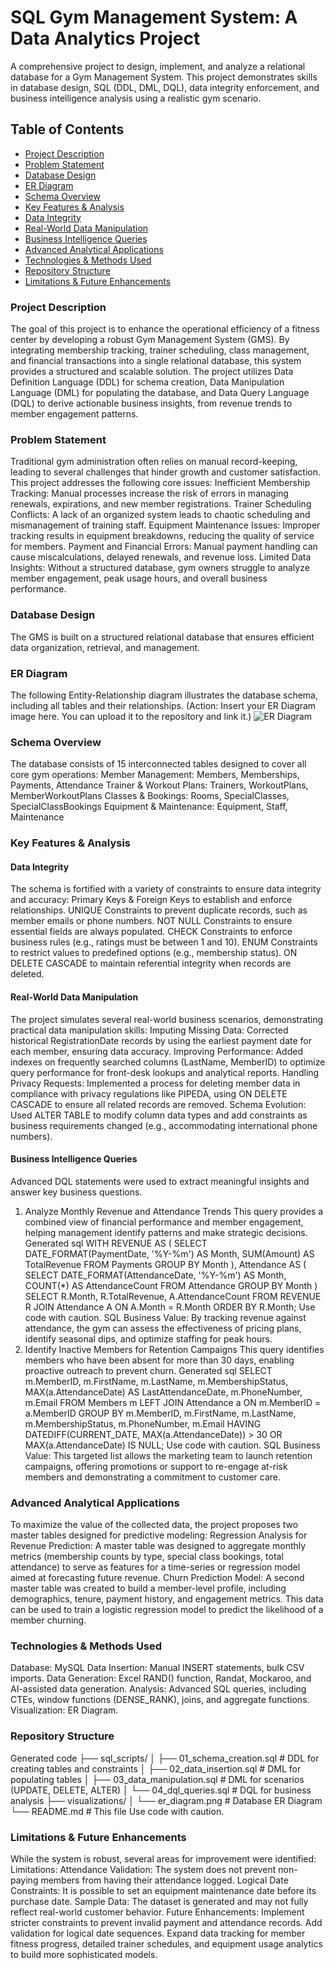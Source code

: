 # SQL Gym Management System: A Data Analytics Project
A comprehensive project to design, implement, and analyze a relational database for a Gym Management System. This project demonstrates skills in database design, SQL (DDL, DML, DQL), data integrity enforcement, and business intelligence analysis using a realistic gym scenario.

## Table of Contents

- [Project Description](#project-description)  
- [Problem Statement](#problem-statement)  
- [Database Design](#database-design)  
- [ER Diagram](#er-diagram)  
- [Schema Overview](#schema-overview)  
- [Key Features & Analysis](#key-features--analysis)  
- [Data Integrity](#data-integrity)  
- [Real-World Data Manipulation](#real-world-data-manipulation)  
- [Business Intelligence Queries](#business-intelligence-queries)  
- [Advanced Analytical Applications](#advanced-analytical-applications)  
- [Technologies & Methods Used](#technologies--methods-used)  
- [Repository Structure](#repository-structure)  
- [Limitations & Future Enhancements](#limitations--future-enhancements)

### Project Description
The goal of this project is to enhance the operational efficiency of a fitness center by developing a robust Gym Management System (GMS). By integrating membership tracking, trainer scheduling, class management, and financial transactions into a single relational database, this system provides a structured and scalable solution. The project utilizes Data Definition Language (DDL) for schema creation, Data Manipulation Language (DML) for populating the database, and Data Query Language (DQL) to derive actionable business insights, from revenue trends to member engagement patterns.
### Problem Statement
Traditional gym administration often relies on manual record-keeping, leading to several challenges that hinder growth and customer satisfaction. This project addresses the following core issues:
Inefficient Membership Tracking: Manual processes increase the risk of errors in managing renewals, expirations, and new member registrations.
Trainer Scheduling Conflicts: A lack of an organized system leads to chaotic scheduling and mismanagement of training staff.
Equipment Maintenance Issues: Improper tracking results in equipment breakdowns, reducing the quality of service for members.
Payment and Financial Errors: Manual payment handling can cause miscalculations, delayed renewals, and revenue loss.
Limited Data Insights: Without a structured database, gym owners struggle to analyze member engagement, peak usage hours, and overall business performance.
### Database Design
The GMS is built on a structured relational database that ensures efficient data organization, retrieval, and management.
### ER Diagram
The following Entity-Relationship diagram illustrates the database schema, including all tables and their relationships.
(Action: Insert your ER Diagram image here. You can upload it to the repository and link it.)
![ER Diagram](path/to/your/er_diagram.png)
### Schema Overview
The database consists of 15 interconnected tables designed to cover all core gym operations:
Member Management: Members, Memberships, Payments, Attendance
Trainer & Workout Plans: Trainers, WorkoutPlans, MemberWorkoutPlans
Classes & Bookings: Rooms, SpecialClasses, SpecialClassBookings
Equipment & Maintenance: Equipment, Staff, Maintenance

### Key Features & Analysis

#### Data Integrity
The schema is fortified with a variety of constraints to ensure data integrity and accuracy:
Primary Keys & Foreign Keys to establish and enforce relationships.
UNIQUE Constraints to prevent duplicate records, such as member emails or phone numbers.
NOT NULL Constraints to ensure essential fields are always populated.
CHECK Constraints to enforce business rules (e.g., ratings must be between 1 and 10).
ENUM Constraints to restrict values to predefined options (e.g., membership status).
ON DELETE CASCADE to maintain referential integrity when records are deleted.

#### Real-World Data Manipulation
The project simulates several real-world business scenarios, demonstrating practical data manipulation skills:
Imputing Missing Data: Corrected historical RegistrationDate records by using the earliest payment date for each member, ensuring data accuracy.
Improving Performance: Added indexes on frequently searched columns (LastName, MemberID) to optimize query performance for front-desk lookups and analytical reports.
Handling Privacy Requests: Implemented a process for deleting member data in compliance with privacy regulations like PIPEDA, using ON DELETE CASCADE to ensure all related records are removed.
Schema Evolution: Used ALTER TABLE to modify column data types and add constraints as business requirements changed (e.g., accommodating international phone numbers).
#### Business Intelligence Queries
Advanced DQL statements were used to extract meaningful insights and answer key business questions.
1. Analyze Monthly Revenue and Attendance Trends
This query provides a combined view of financial performance and member engagement, helping management identify patterns and make strategic decisions.
Generated sql
WITH REVENUE AS (
    SELECT
        DATE_FORMAT(PaymentDate, '%Y-%m') AS Month,
        SUM(Amount) AS TotalRevenue
    FROM Payments
    GROUP BY Month
),
Attendance AS (
    SELECT
        DATE_FORMAT(AttendanceDate, '%Y-%m') AS Month,
        COUNT(*) AS AttendanceCount
    FROM Attendance
    GROUP BY Month
)
SELECT
    R.Month,
    R.TotalRevenue,
    A.AttendanceCount
FROM REVENUE R
JOIN Attendance A ON A.Month = R.Month
ORDER BY R.Month;
Use code with caution.
SQL
Business Value: By tracking revenue against attendance, the gym can assess the effectiveness of pricing plans, identify seasonal dips, and optimize staffing for peak hours.
2. Identify Inactive Members for Retention Campaigns
This query identifies members who have been absent for more than 30 days, enabling proactive outreach to prevent churn.
Generated sql
SELECT
    m.MemberID,
    m.FirstName,
    m.LastName,
    m.MembershipStatus,
    MAX(a.AttendanceDate) AS LastAttendanceDate,
    m.PhoneNumber,
    m.Email
FROM Members m
LEFT JOIN Attendance a ON m.MemberID = a.MemberID
GROUP BY m.MemberID, m.FirstName, m.LastName, m.MembershipStatus, m.PhoneNumber, m.Email
HAVING DATEDIFF(CURRENT_DATE, MAX(a.AttendanceDate)) > 30
   OR MAX(a.AttendanceDate) IS NULL;
Use code with caution.
SQL
Business Value: This targeted list allows the marketing team to launch retention campaigns, offering promotions or support to re-engage at-risk members and demonstrating a commitment to customer care.
### Advanced Analytical Applications
To maximize the value of the collected data, the project proposes two master tables designed for predictive modeling:
Regression Analysis for Revenue Prediction: A master table was designed to aggregate monthly metrics (membership counts by type, special class bookings, total attendance) to serve as features for a time-series or regression model aimed at forecasting future revenue.
Churn Prediction Model: A second master table was created to build a member-level profile, including demographics, tenure, payment history, and engagement metrics. This data can be used to train a logistic regression model to predict the likelihood of a member churning.
### Technologies & Methods Used
Database: MySQL
Data Insertion: Manual INSERT statements, bulk CSV imports.
Data Generation: Excel RAND() function, Randat, Mockaroo, and AI-assisted data generation.
Analysis: Advanced SQL queries, including CTEs, window functions (DENSE_RANK), joins, and aggregate functions.
Visualization: ER Diagram.

### Repository Structure
Generated code
├── sql_scripts/
│   ├── 01_schema_creation.sql      # DDL for creating tables and constraints
│   ├── 02_data_insertion.sql       # DML for populating tables
│   ├── 03_data_manipulation.sql    # DML for scenarios (UPDATE, DELETE, ALTER)
│   └── 04_dql_queries.sql          # DQL for business analysis
├── visualizations/
│   └── er_diagram.png              # Database ER Diagram
└── README.md                       # This file
Use code with caution.

### Limitations & Future Enhancements
While the system is robust, several areas for improvement were identified:
Limitations:
Attendance Validation: The system does not prevent non-paying members from having their attendance logged.
Logical Date Constraints: It is possible to set an equipment maintenance date before its purchase date.
Sample Data: The dataset is generated and may not fully reflect real-world customer behavior.
Future Enhancements:
Implement stricter constraints to prevent invalid payment and attendance records.
Add validation for logical date sequences.
Expand data tracking for member fitness progress, detailed trainer schedules, and equipment usage analytics to build more sophisticated models.

